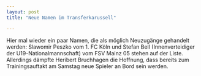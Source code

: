 ```yaml
---
layout: post
title: "Neue Namen im Transferkarussell"

---
```


Hier mal wieder ein paar Namen, die als möglich Neuzugänge gehandelt werden: Slawomir Peszko vom 1. FC Köln und Stefan Bell (Innenverteidiger der U19-Nationalmannschaft) vom FSV Mainz 05 stehen auf der Liste. Allerdings dämpfte Heribert Bruchhagen die Hoffnung, dass bereits zum Trainingsauftakt am Samstag neue Spieler an Bord sein werden.


